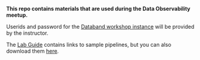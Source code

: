 **This repo contains materials that are used during the Data Observability meetup.**

Userids and password for the [Databand workshop instance](https://rbc-workshop.databand.ai) will be provided by the instructor.  

The [Lab Guide](https://github.com/elenalowery/data-observability/blob/main/Lab%20Guide/Databand_Meetup_Lab_Short.pdf) contains links to sample pipelines, but you can also download them [here](https://ibm.box.com/s/btj5e88tr7bcocaxvspqxsq71qq9s7a9).  
